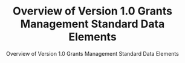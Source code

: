 ---
layout: resources-landing
title: "Overview of Version 1.0 Grants Management Standard Data Elements"
subtitle: "Overview of Version 1.0 Grants Management Standard Data Elements"
filters: federal-financial-assistance uniform-guidance-2-cfr-200 training omb
external_link: ../assets/files/overview-grants-data-standards.pdf
---